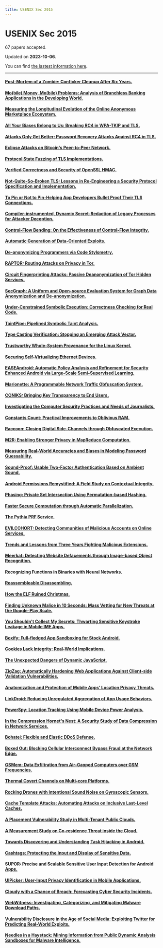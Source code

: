 ```yaml
---
title: USENIX Sec 2015
---
```


# USENIX Sec 2015

67 papers accepted.

Updated on **2023-10-06**.



You can find [the lastest information here](https://dblp.org/db/conf/uss/uss2015.html).

---

#### [Post-Mortem of a Zombie: Conficker Cleanup After Six Years.](https://www.usenix.org/conference/usenixsecurity15/technical-sessions/presentation/asghari)

#### [Mo(bile) Money, Mo(bile) Problems: Analysis of Branchless Banking Applications in the Developing World.](https://www.usenix.org/conference/usenixsecurity15/technical-sessions/presentation/reaves)

#### [Measuring the Longitudinal Evolution of the Online Anonymous Marketplace Ecosystem.](https://www.usenix.org/conference/usenixsecurity15/technical-sessions/presentation/soska)

#### [All Your Biases Belong to Us: Breaking RC4 in WPA-TKIP and TLS.](https://www.usenix.org/conference/usenixsecurity15/technical-sessions/presentation/vanhoef)

#### [Attacks Only Get Better: Password Recovery Attacks Against RC4 in TLS.](https://www.usenix.org/conference/usenixsecurity15/technical-sessions/presentation/garman)

#### [Eclipse Attacks on Bitcoin's Peer-to-Peer Network.](https://www.usenix.org/conference/usenixsecurity15/technical-sessions/presentation/heilman)

#### [Protocol State Fuzzing of TLS Implementations.](https://www.usenix.org/conference/usenixsecurity15/technical-sessions/presentation/de-ruiter)

#### [Verified Correctness and Security of OpenSSL HMAC.](https://www.usenix.org/conference/usenixsecurity15/technical-sessions/presentation/beringer)

#### [Not-Quite-So-Broken TLS: Lessons in Re-Engineering a Security Protocol Specification and Implementation.](https://www.usenix.org/conference/usenixsecurity15/technical-sessions/presentation/kaloper-mersinjak)

#### [To Pin or Not to Pin-Helping App Developers Bullet Proof Their TLS Connections.](https://www.usenix.org/conference/usenixsecurity15/technical-sessions/presentation/oltrogge)

#### [Compiler-instrumented, Dynamic Secret-Redaction of Legacy Processes for Attacker Deception.](https://www.usenix.org/conference/usenixsecurity15/technical-sessions/presentation/araujo)

#### [Control-Flow Bending: On the Effectiveness of Control-Flow Integrity.](https://www.usenix.org/conference/usenixsecurity15/technical-sessions/presentation/carlini)

#### [Automatic Generation of Data-Oriented Exploits.](https://www.usenix.org/conference/usenixsecurity15/technical-sessions/presentation/hu)

#### [De-anonymizing Programmers via Code Stylometry.](https://www.usenix.org/conference/usenixsecurity15/technical-sessions/presentation/caliskan-islam)

#### [RAPTOR: Routing Attacks on Privacy in Tor.](https://www.usenix.org/conference/usenixsecurity15/technical-sessions/presentation/sun)

#### [Circuit Fingerprinting Attacks: Passive Deanonymization of Tor Hidden Services.](https://www.usenix.org/conference/usenixsecurity15/technical-sessions/presentation/kwon)

#### [SecGraph: A Uniform and Open-source Evaluation System for Graph Data Anonymization and De-anonymization.](https://www.usenix.org/conference/usenixsecurity15/technical-sessions/presentation/ji)

#### [Under-Constrained Symbolic Execution: Correctness Checking for Real Code.](https://www.usenix.org/conference/usenixsecurity15/technical-sessions/presentation/ramos)

#### [TaintPipe: Pipelined Symbolic Taint Analysis.](https://www.usenix.org/conference/usenixsecurity15/technical-sessions/presentation/ming)

#### [Type Casting Verification: Stopping an Emerging Attack Vector.](https://www.usenix.org/conference/usenixsecurity15/technical-sessions/presentation/lee)

#### [Trustworthy Whole-System Provenance for the Linux Kernel.](https://www.usenix.org/conference/usenixsecurity15/technical-sessions/presentation/bates)

#### [Securing Self-Virtualizing Ethernet Devices.](https://www.usenix.org/conference/usenixsecurity15/technical-sessions/presentation/smolyar)

#### [EASEAndroid: Automatic Policy Analysis and Refinement for Security Enhanced Android via Large-Scale Semi-Supervised Learning.](https://www.usenix.org/conference/usenixsecurity15/technical-sessions/presentation/wang-ruowen)

#### [Marionette: A Programmable Network Traffic Obfuscation System.](https://www.usenix.org/conference/usenixsecurity15/technical-sessions/presentation/dyer)

#### [CONIKS: Bringing Key Transparency to End Users.](https://www.usenix.org/conference/usenixsecurity15/technical-sessions/presentation/melara)

#### [Investigating the Computer Security Practices and Needs of Journalists.](https://www.usenix.org/conference/usenixsecurity15/technical-sessions/presentation/mcgregor)

#### [Constants Count: Practical Improvements to Oblivious RAM.](https://www.usenix.org/conference/usenixsecurity15/technical-sessions/presentation/ren-ling)

#### [Raccoon: Closing Digital Side-Channels through Obfuscated Execution.](https://www.usenix.org/conference/usenixsecurity15/technical-sessions/presentation/rane)

#### [M2R: Enabling Stronger Privacy in MapReduce Computation.](https://www.usenix.org/conference/usenixsecurity15/technical-sessions/presentation/dinh)

#### [Measuring Real-World Accuracies and Biases in Modeling Password Guessability.](https://www.usenix.org/conference/usenixsecurity15/technical-sessions/presentation/ur)

#### [Sound-Proof: Usable Two-Factor Authentication Based on Ambient Sound.](https://www.usenix.org/conference/usenixsecurity15/technical-sessions/presentation/karapanos)

#### [Android Permissions Remystified: A Field Study on Contextual Integrity.](https://www.usenix.org/conference/usenixsecurity15/technical-sessions/presentation/wijesekera)

#### [Phasing: Private Set Intersection Using Permutation-based Hashing.](https://www.usenix.org/conference/usenixsecurity15/technical-sessions/presentation/pinkas)

#### [Faster Secure Computation through Automatic Parallelization.](https://www.usenix.org/conference/usenixsecurity15/technical-sessions/presentation/buescher)

#### [The Pythia PRF Service.](https://www.usenix.org/conference/usenixsecurity15/technical-sessions/presentation/everspaugh)

#### [EVILCOHORT: Detecting Communities of Malicious Accounts on Online Services.](https://www.usenix.org/conference/usenixsecurity15/technical-sessions/presentation/stringhini)

#### [Trends and Lessons from Three Years Fighting Malicious Extensions.](https://www.usenix.org/conference/usenixsecurity15/technical-sessions/presentation/jagpal)

#### [Meerkat: Detecting Website Defacements through Image-based Object Recognition.](https://www.usenix.org/conference/usenixsecurity15/technical-sessions/presentation/borgolte)

#### [Recognizing Functions in Binaries with Neural Networks.](https://www.usenix.org/conference/usenixsecurity15/technical-sessions/presentation/shin)

#### [Reassembleable Disassembling.](https://www.usenix.org/conference/usenixsecurity15/technical-sessions/presentation/wang-shuai)

#### [How the ELF Ruined Christmas.](https://www.usenix.org/conference/usenixsecurity15/technical-sessions/presentation/di-frederico)

#### [Finding Unknown Malice in 10 Seconds: Mass Vetting for New Threats at the Google-Play Scale.](https://www.usenix.org/conference/usenixsecurity15/technical-sessions/presentation/chen-kai)

#### [You Shouldn't Collect My Secrets: Thwarting Sensitive Keystroke Leakage in Mobile IME Apps.](https://www.usenix.org/conference/usenixsecurity15/technical-sessions/presentation/chen-jin)

#### [Boxify: Full-fledged App Sandboxing for Stock Android.](https://www.usenix.org/conference/usenixsecurity15/technical-sessions/presentation/backes)

#### [Cookies Lack Integrity: Real-World Implications.](https://www.usenix.org/conference/usenixsecurity15/technical-sessions/presentation/zheng)

#### [The Unexpected Dangers of Dynamic JavaScript.](https://www.usenix.org/conference/usenixsecurity15/technical-sessions/presentation/lekies)

#### [ZigZag: Automatically Hardening Web Applications Against Client-side Validation Vulnerabilities.](https://www.usenix.org/conference/usenixsecurity15/technical-sessions/presentation/weissbacher)

#### [Anatomization and Protection of Mobile Apps' Location Privacy Threats.](https://www.usenix.org/conference/usenixsecurity15/technical-sessions/presentation/fawaz)

#### [LinkDroid: Reducing Unregulated Aggregation of App Usage Behaviors.](https://www.usenix.org/conference/usenixsecurity15/technical-sessions/presentation/feng)

#### [PowerSpy: Location Tracking Using Mobile Device Power Analysis.](https://www.usenix.org/conference/usenixsecurity15/technical-sessions/presentation/michalevsky)

#### [In the Compression Hornet's Nest: A Security Study of Data Compression in Network Services.](https://www.usenix.org/conference/usenixsecurity15/technical-sessions/presentation/pellegrino)

#### [Bohatei: Flexible and Elastic DDoS Defense.](https://www.usenix.org/conference/usenixsecurity15/technical-sessions/presentation/fayaz)

#### [Boxed Out: Blocking Cellular Interconnect Bypass Fraud at the Network Edge.](https://www.usenix.org/conference/usenixsecurity15/technical-sessions/presentation/reaves-boxed)

#### [GSMem: Data Exfiltration from Air-Gapped Computers over GSM Frequencies.](https://www.usenix.org/conference/usenixsecurity15/technical-sessions/presentation/guri)

#### [Thermal Covert Channels on Multi-core Platforms.](https://www.usenix.org/conference/usenixsecurity15/technical-sessions/presentation/masti)

#### [Rocking Drones with Intentional Sound Noise on Gyroscopic Sensors.](https://www.usenix.org/conference/usenixsecurity15/technical-sessions/presentation/son)

#### [Cache Template Attacks: Automating Attacks on Inclusive Last-Level Caches.](https://www.usenix.org/conference/usenixsecurity15/technical-sessions/presentation/gruss)

#### [A Placement Vulnerability Study in Multi-Tenant Public Clouds.](https://www.usenix.org/conference/usenixsecurity15/technical-sessions/presentation/varadarajan)

#### [A Measurement Study on Co-residence Threat inside the Cloud.](https://www.usenix.org/conference/usenixsecurity15/technical-sessions/presentation/xu)

#### [Towards Discovering and Understanding Task Hijacking in Android.](https://www.usenix.org/conference/usenixsecurity15/technical-sessions/presentation/ren-chuangang)

#### [Cashtags: Protecting the Input and Display of Sensitive Data.](https://www.usenix.org/conference/usenixsecurity15/technical-sessions/presentation/mitchell)

#### [SUPOR: Precise and Scalable Sensitive User Input Detection for Android Apps.](https://www.usenix.org/conference/usenixsecurity15/technical-sessions/presentation/huang)

#### [UIPicker: User-Input Privacy Identification in Mobile Applications.](https://www.usenix.org/conference/usenixsecurity15/technical-sessions/presentation/nan)

#### [Cloudy with a Chance of Breach: Forecasting Cyber Security Incidents.](https://www.usenix.org/conference/usenixsecurity15/technical-sessions/presentation/liu)

#### [WebWitness: Investigating, Categorizing, and Mitigating Malware Download Paths.](https://www.usenix.org/conference/usenixsecurity15/technical-sessions/presentation/nelms)

#### [Vulnerability Disclosure in the Age of Social Media: Exploiting Twitter for Predicting Real-World Exploits.](https://www.usenix.org/conference/usenixsecurity15/technical-sessions/presentation/sabottke)

#### [Needles in a Haystack: Mining Information from Public Dynamic Analysis Sandboxes for Malware Intelligence.](https://www.usenix.org/conference/usenixsecurity15/technical-sessions/presentation/graziano)

